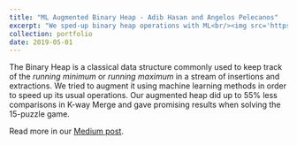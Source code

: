 ```yaml
---
title: "ML Augmented Binary Heap - Adib Hasan and Angelos Pelecanos"
excerpt: "We sped-up binary heap operations with ML<br/><img src='https://miro.medium.com/v2/resize:fit:1400/format:webp/0*uiIIZoXf0AayopKg.jpg'>"
collection: portfolio
date: 2019-05-01
---
```


The Binary Heap is a classical data structure commonly used to keep track of the *running minimum* or *running maximum* in a stream of insertions and extractions. We tried to augment it using machine learning methods in order to speed up its usual operations. Our augmented heap did up to 55% less comparisons in K-way Merge and gave promising results when solving the 15-puzzle game.

Read more in our [Medium post](https://medium.com/@thankful_rose_ferret_864/how-we-sped-up-the-binary-heap-with-machine-learning-e10b3204e4e6).
